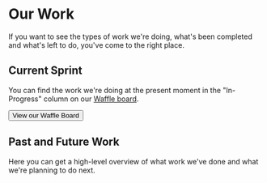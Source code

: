 # Our Work

If you want to see the types of work we're doing, what's been completed and what's left to do, you've come to the right place.

## Current Sprint

You can find the work we're doing at the present moment in the "In-Progress" column on our [Waffle board](https://waffle.io/mineral-ui/mineral-ui).

<Button primary as='a' href='https://waffle.io/mineral-ui/mineral-ui'>View our Waffle Board</Button>

## Past and Future Work

Here you can get a high-level overview of what work we've done and what we're planning to do next.
